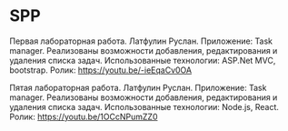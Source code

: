 # SPP
Первая лабораторная работа. 
Латфулин Руслан. 
Приложение: Task manager. Реализованы возможности добавления, редактирования и удаления списка задач.
Использованные технологии: ASP.Net MVC, bootstrap. Ролик: https://youtu.be/-ieEqaCv0OA

Пятая лабораторная работа. 
Латфулин Руслан. 
Приложение: Task manager. Реализованы возможности добавления, редактирования и удаления списка задач.
Использованные технологии: Node.js, React. Ролик: https://youtu.be/1OCcNPumZZ0
